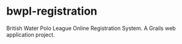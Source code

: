 bwpl-registration
=================

British Water Polo League Online Registration System. A Grails web application project.